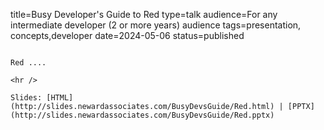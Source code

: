 title=Busy Developer's Guide to Red
type=talk
audience=For any intermediate developer (2 or more years) audience
tags=presentation, concepts,developer
date=2024-05-06
status=published
~~~~~~

Red ....
    
<hr />

Slides: [HTML](http://slides.newardassociates.com/BusyDevsGuide/Red.html) | [PPTX](http://slides.newardassociates.com/BusyDevsGuide/Red.pptx)
